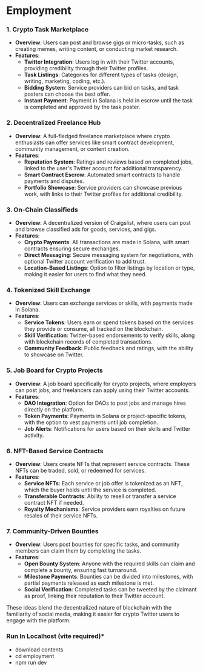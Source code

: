 # Employment 

### 1. **Crypto Task Marketplace**
   - **Overview**: Users can post and browse gigs or micro-tasks, such as creating memes, writing content, or conducting market research. 
   - **Features**:
     - **Twitter Integration**: Users log in with their Twitter accounts, providing credibility through their Twitter profiles.
     - **Task Listings**: Categories for different types of tasks (design, writing, marketing, coding, etc.).
     - **Bidding System**: Service providers can bid on tasks, and task posters can choose the best offer.
     - **Instant Payment**: Payment in Solana is held in escrow until the task is completed and approved by the task poster.

### 2. **Decentralized Freelance Hub**
   - **Overview**: A full-fledged freelance marketplace where crypto enthusiasts can offer services like smart contract development, community management, or content creation.
   - **Features**:
     - **Reputation System**: Ratings and reviews based on completed jobs, linked to the user's Twitter account for additional transparency.
     - **Smart Contract Escrow**: Automated smart contracts to handle payments and disputes.
     - **Portfolio Showcase**: Service providers can showcase previous work, with links to their Twitter profiles for additional credibility.

### 3. **On-Chain Classifieds**
   - **Overview**: A decentralized version of Craigslist, where users can post and browse classified ads for goods, services, and gigs.
   - **Features**:
     - **Crypto Payments**: All transactions are made in Solana, with smart contracts ensuring secure exchanges.
     - **Direct Messaging**: Secure messaging system for negotiations, with optional Twitter account verification to add trust.
     - **Location-Based Listings**: Option to filter listings by location or type, making it easier for users to find what they need.

### 4. **Tokenized Skill Exchange**
   - **Overview**: Users can exchange services or skills, with payments made in Solana.
   - **Features**:
     - **Service Tokens**: Users earn or spend tokens based on the services they provide or consume, all tracked on the blockchain.
     - **Skill Verification**: Twitter-based endorsements to verify skills, along with blockchain records of completed transactions.
     - **Community Feedback**: Public feedback and ratings, with the ability to showcase on Twitter.

### 5. **Job Board for Crypto Projects**
   - **Overview**: A job board specifically for crypto projects, where employers can post jobs, and freelancers can apply using their Twitter accounts.
   - **Features**:
     - **DAO Integration**: Option for DAOs to post jobs and manage hires directly on the platform.
     - **Token Payments**: Payments in Solana or project-specific tokens, with the option to vest payments until job completion.
     - **Job Alerts**: Notifications for users based on their skills and Twitter activity.

### 6. **NFT-Based Service Contracts**
   - **Overview**: Users create NFTs that represent service contracts. These NFTs can be traded, sold, or redeemed for services.
   - **Features**:
     - **Service NFTs**: Each service or job offer is tokenized as an NFT, which the buyer holds until the service is completed.
     - **Transferable Contracts**: Ability to resell or transfer a service contract NFT if needed.
     - **Royalty Mechanisms**: Service providers earn royalties on future resales of their service NFTs.

### 7. **Community-Driven Bounties**
   - **Overview**: Users post bounties for specific tasks, and community members can claim them by completing the tasks.
   - **Features**:
     - **Open Bounty System**: Anyone with the required skills can claim and complete a bounty, ensuring fast turnaround.
     - **Milestone Payments**: Bounties can be divided into milestones, with partial payments released as each milestone is met.
     - **Social Verification**: Completed tasks can be tweeted by the claimant as proof, linking their reputation to their Twitter account.

These ideas blend the decentralized nature of blockchain with the familiarity of social media, making it easier for crypto Twitter users to engage with the platform.

### Run In Localhost (vite required)*
- download contents
- cd employment
- npm run dev


